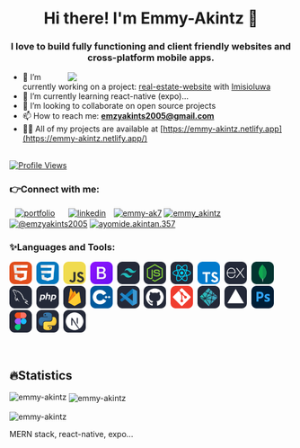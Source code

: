 <h1 align="center">Hi there! I'm Emmy-Akintz 👋</h1>
<h3 align="center">I love to build fully functioning and client friendly websites and cross-platform mobile apps.</h3>
<img align='right' width='400' src='https://miro.medium.com/v2/resize:fit:720/1*IRGHmiGsa16stedQvIaZfw.gif'>

<!--- 🔭 I’m currently working on a project with [Toraaah](https://github.com/Toraaah) -->
- 🔭 I’m currently working on a project: [real-estate-website](https://github.com/Emmy-Akintz/food-website) with [Imisioluwa](https://github.com/imisi99)
- 🌱 I’m currently learning react-native (expo)...
- 👯 I’m looking to collaborate on open source projects
- 📫 How to reach me: **<emzyakints2005@gmail.com>**
- 👨‍💻 All of my projects are available at [https://emmy-akintz.netlify.app](https://emmy-akintz.netlify.app/)

<br>
<a href="https://github.com/Emmy-Akintz/">
   <img alt="Profile Views" src="https://komarev.com/ghpvc/?username=emmy-akintz&style=flat-square&label=Profile+Views&color=0891b2" />
</a>

<h3 align="left">👉Connect with me:</h3>
<p align="left">
<a style="margin: 0 10px" href="https://emmy-akintz.netlify.app/" target="blank" title="Portfolio"><img align="center" src="https://avatars.githubusercontent.com/u/115672480?v=4" alt="portfolio" height="40" width="40" /></a>
<a style="margin: 0 10px" href="https://www.linkedin.com/in/ayomide-akintan-3a10a028b/" target="blank"><img align="center" src="https://raw.githubusercontent.com/rahuldkjain/github-profile-readme-generator/master/src/images/icons/Social/linked-in-alt.svg" alt="linkedin" height="30" width="40" /></a>
<a href="https://twitter.com/emmy_ak7" target="blank"><img align="center" src="https://raw.githubusercontent.com/rahuldkjain/github-profile-readme-generator/master/src/images/icons/Social/twitter.svg" alt="emmy-ak7" height="30" width="40" /></a>
<a href="https://www.instagram.com/emmy_akintz/" target="blank"><img align="center" src="https://raw.githubusercontent.com/rahuldkjain/github-profile-readme-generator/master/src/images/icons/Social/instagram.svg" alt="emmy_akintz" height="30" width="40" /></a>
<a href="https://medium.com/@emzyakints2005" target="blank"><img align="center" src="https://raw.githubusercontent.com/rahuldkjain/github-profile-readme-generator/master/src/images/icons/Social/medium.svg" alt="@emzyakints2005" height="30" width="40" /></a>
<a href="https://web.facebook.com/ayomide.akintan.357/" target="blank"><img align="center" src="https://raw.githubusercontent.com/rahuldkjain/github-profile-readme-generator/master/src/images/icons/Social/facebook.svg" alt="ayomide.akintan.357" height="30" width="40" /></a>
</p>

<h3 align="left">✨Languages and Tools:</h3>
<p align="left">
    <img src="assets/icons/HTML.svg" alt="HTML" width="40" height="40"/>&nbsp;
    <img src="assets/icons/CSS.svg" alt="CSS" width="40" height="40"/>&nbsp;
    <img src="assets/icons/JavaScript.svg" alt="Javascript" width="40" height="40"/>&nbsp;
    <img src="assets/icons/Bootstrap.svg" alt="Bootstrap" width="40" height="40"/>&nbsp;
    <img src="assets/icons/TailwindCSS-Dark.svg" alt="Tailwind" width="40" height="40"/>&nbsp;
    <img src="assets/icons/NodeJS-Dark.svg" alt="Node JS" width="40" height="40"/>&nbsp;
    <img src="assets/icons/React-Dark.svg" alt="React" width="40" height="40"/>&nbsp;
    <!-- <img src="assets/icons/ReactiveX-Dark.svg" alt="ReactNative" width="40" height="40"/>&nbsp; -->
    <img src="assets/icons/TypeScript.svg" alt="Typescript" width="40" height="40"/>&nbsp;
    <img src="assets/icons/ExpressJS-Dark.svg" alt="ExpressJS" width="40" height="40"/>&nbsp;
    <img src="assets/icons/MongoDB.svg" alt="MongoDB" width="40" height="40"/>&nbsp;
    <img src="assets/icons/MySQL-Dark.svg" alt="MySQL" width="40" height="40"/>&nbsp;
    <img src="assets/icons/PHP-Dark.svg" alt="PHP" width="40" height="40"/>&nbsp;
    <img src="assets/icons/Firebase-Dark.svg" alt="Firebase" width="40" height="40"/>&nbsp;
    <img src="assets/icons/CPP.svg" alt="C++" width="40" height="40"/>&nbsp;
    <img src="assets/icons/VSCode-Dark.svg" alt="VS Code" width="40" height="40"/>&nbsp;
    <img src="assets/icons/Github-Dark.svg" alt="Github" width="40" height="40"/>&nbsp;
    <img src="assets/icons/Git.svg" alt="Git" width="40" height="40"/>&nbsp;
    <img src="assets/icons/Netlify-Dark.svg" alt="Netlify" width="40" height="40"/>&nbsp;
    <img src="assets/icons/Vercel-Dark.svg" alt="Vercel" width="40" height="40"/>&nbsp;
    <img src="assets/icons/Photoshop.svg" alt="Photoshop" width="40" height="40"/>&nbsp;
    <img src="assets/icons/Figma-Dark.svg" alt="Figma" width="40" height="40"/>&nbsp;
    <img src="assets/icons/Python-Dark.svg" alt="Python" width="40" height="40"/>&nbsp;
   <img src="assets/icons/NextJS-Dark.svg" alt="Python" width="40" height="40"/>&nbsp;
</p>

<!-- <p><img align="left" src="https://github-readme-stats.vercel.app/api/top-langs?username=ay7ot&show_icons=true&locale=en&layout=compact" alt="ay7ot" /></p> -->

<!-- <p>&nbsp;<img align="center" src="https://github-readme-stats.vercel.app/api?username=ay7ot&show_icons=true&locale=en" alt="ay7ot" /></p> -->

<!-- <p><img align="center" src="https://github-readme-streak-stats.herokuapp.com/?user=ay7ot&" alt="ay7ot" /></p> -->

<!--
**Emmy-Akintz/Emmy-Akintz** is a ✨ _special_ ✨ repository because its `README.md` (this file) appears on your GitHub profile.

Here are some ideas to get you started:

- 🔭 I’m currently working on ...
- 🌱 I’m currently learning ...
- 👯 I’m looking to collaborate on ...
- 🤔 I’m looking for help with ...
- 💬 Ask me about ...
- 📫 How to reach me: ...
- 😄 Pronouns: ...
- ⚡ Fun fact: ...
-->

<br>
<h2 align="left">🔥Statistics</h2>

<p><img align="left" src="https://github-readme-stats.vercel.app/api/top-langs?username=emmy-akintz&show_icons=true&locale=en&layout=compact" alt="emmy-akintz" /></p>

<p>&nbsp;<img align="center" src="https://github-readme-stats.vercel.app/api?username=emmy-akintz&show_icons=true&locale=en" alt="emmy-akintz" /></p>

<p><img align="center" src="https://github-readme-streak-stats.herokuapp.com/?user=emmy-akintz&" alt="emmy-akintz" /></p>

MERN stack, react-native, expo...
